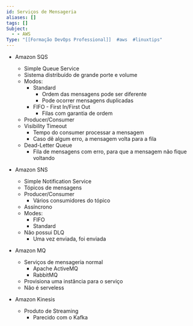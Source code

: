 ```yaml
---
id: Serviços de Mensageria
aliases: []
tags: []
Subject:
  - - AWS
Type: "[[Formação DevOps Professional]]  #aws  #linuxtips"
---
```

-  Amazon SQS
    -  Simple Queue Service
    -  Sistema distribuído de grande porte e volume
    - Modos:
        -  Standard
            -  Ordem das mensagens pode ser diferente
            -  Pode ocorrer mensagens duplicadas
        -  FIFO - First In/First Out
            -  Filas com garantia de ordem
    -  Producer/Consumer
    -  Visibility Timeout
        -  Tempo do consumer processar a mensagem
        -  Caso dê algum erro, a mensagem volta para a fila
    -  Dead-Letter Queue
        -  Fila de mensagens com erro, para que a mensagem não fique voltando

-  Amazon SNS
    -  Simple Notification Service
    -  Tópicos de mensagens
    -  Producer/Consumer
        -  Vários consumidores do tópico
    -  Assíncrono
    -  Modes:
        -  FIFO
        -  Standard
    -  Não possui DLQ
        -  Uma vez enviada, foi enviada 

-  Amazon MQ
    -  Serviços de mensageria normal
        -  Apache ActiveMQ
        -  RabbitMQ
    -  Provisiona uma instância para o serviço
    -  Não é serveless

-  Amazon Kinesis
    -  Produto de Streaming
        -  Parecido com o Kafka
